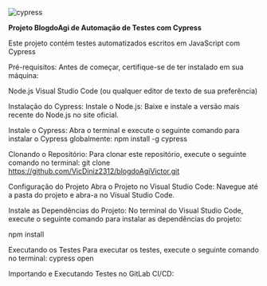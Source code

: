 ![cypress](https://github.com/VicDiniz2312/blogdoAgiVictor/assets/36644010/b3a93e74-c31d-4639-a80d-b44f68d7deae)

**Projeto BlogdoAgi de Automação de Testes com Cypress**

Este projeto contém testes automatizados escritos em JavaScript com Cypress

Pré-requisitos:
Antes de começar, certifique-se de ter instalado em sua máquina:

Node.js
Visual Studio Code (ou qualquer editor de texto de sua preferência)

Instalação do Cypress:
Instale o Node.js: Baixe e instale a versão mais recente do Node.js no site oficial.

Instale o Cypress: Abra o terminal e execute o seguinte comando para instalar o Cypress globalmente:
npm install -g cypress

Clonando o Repositório:
Para clonar este repositório, execute o seguinte comando no terminal:
git clone https://github.com/VicDiniz2312/blogdoAgiVictor.git

Configuração do Projeto
Abra o Projeto no Visual Studio Code: Navegue até a pasta do projeto e abra-a no Visual Studio Code.

Instale as Dependências do Projeto: No terminal do Visual Studio Code, execute o seguinte comando para instalar as dependências do projeto:

npm install

Executando os Testes
Para executar os testes, execute o seguinte comando no terminal:
cypress open

Importando e Executando Testes no GitLab CI/CD:
